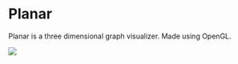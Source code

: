 # Planar
Planar is a three dimensional graph visualizer. Made using OpenGL.

![](https://github.com/Shivar-J/Planar/blob/main/GIFs/3DVisualizer_ScUhiq3K6R.gif)
